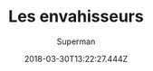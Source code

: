 ---
tmdb_id: '145963'
title: Les envahisseurs
original_title: The Bulleteers
author: Superman
img_name: bulleteers.jpg
release_date: '1942-03-26'
synopsis: ''
tags:
- Superman
- Fleischer
category:
- Dessins Animés
youtube_url: ''
vimeo_url: ''
archive_url: ''
dailymotion_url: //www.dailymotion.com/embed/video/x6h1b9e
cast: 'Joan Alexander,Jackson Beck,Bud Collyer,Julian Noa'
crew: 'Dave Fleischer,Jerry Siegel,Joe Shuster,Bill Turner,Max Fleischer'
imdb_id: tt0034556
adult: 'false'
date: '2018-03-30T13:22:27.444Z'
---